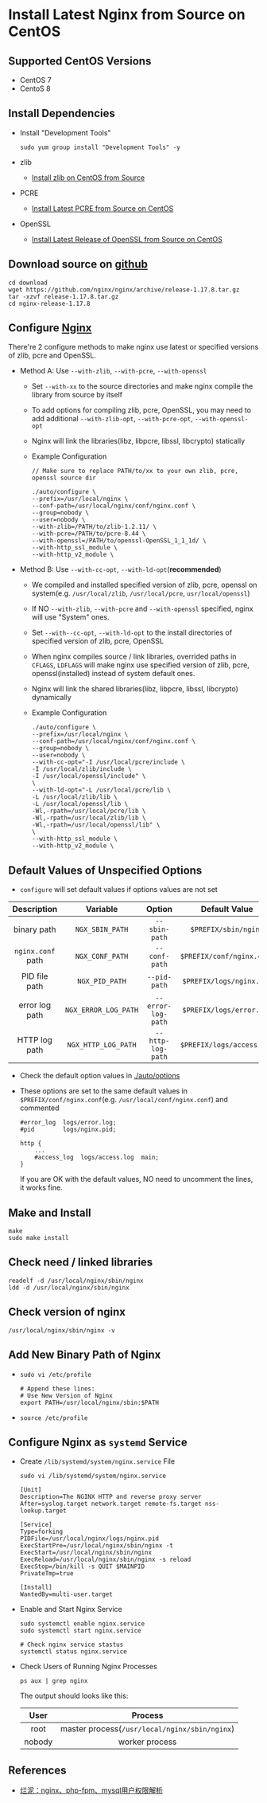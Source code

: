 # Install Latest Nginx from Source on CentOS

## Supported CentOS Versions
* CentOS 7
* CentoS 8

## Install Dependencies
* Install "Development Tools"
   
      sudo yum group install "Development Tools" -y

* zlib
  * [Install zlib on CentOS from Source](https://github.com/northbright/Notes/blob/master/zlib/install-zlib-on-centos-from-source.md)

* PCRE
  * [Install Latest PCRE from Source on CentOS](https://github.com/northbright/Notes/blob/master/pcre/install-latest-pcre-from-source-on-centos.md) 

* OpenSSL
  * [Install Latest Release of OpenSSL from Source on CentOS](https://github.com/northbright/Notes/blob/master/openssl/install-latest-openssl-from-source-on-centos.md)
   
## Download source on [github](https://github.com/nginx/nginx/releases)
```
cd download
wget https://github.com/nginx/nginx/archive/release-1.17.8.tar.gz
tar -xzvf release-1.17.8.tar.gz
cd nginx-release-1.17.8
```

## Configure [Nginx](http://nginx.org/)
There're 2 configure methods to make nginx use latest or specified versions of zlib, pcre and OpenSSL.
* Method A: Use `--with-zlib`, `--with-pcre`, `--with-openssl`

  * Set `--with-xx` to the source directories and make nginx compile the library from source by itself
  * To add options for compiling zlib, pcre, OpenSSL, you may need to add additional `--with-zlib-opt`, `--with-pcre-opt`, `--with-openssl-opt`
  * Nginx will link the libraries(libz, libpcre, libssl, libcrypto) statically
  * Example Configuration

    ```
    // Make sure to replace PATH/to/xx to your own zlib, pcre, openssl source dir

    ./auto/configure \
    --prefix=/usr/local/nginx \
    --conf-path=/usr/local/nginx/conf/nginx.conf \
    --group=nobody \
    --user=nobody \
    --with-zlib=/PATH/to/zlib-1.2.11/ \
    --with-pcre=/PATH/to/pcre-8.44 \
    --with-openssl=/PATH/to/openssl-OpenSSL_1_1_1d/ \
    --with-http_ssl_module \
    --with-http_v2_module \
    ```

* Method B: Use `--with-cc-opt`, `--with-ld-opt`(**recommended**)

  * We compiled and installed specified version of zlib, pcre, openssl on system(e.g. `/usr/local/zlib`, `/usr/local/pcre`, `usr/local/openssl`)
  * If NO `--with-zlib`, `--with-pcre` and `--with-openssl` specified, nginx will use "System" ones.
  * Set `--with--cc-opt`, `--with-ld-opt` to the install directories of specified version of zlib, pcre, OpenSSL
  * When nginx compiles source / link libraries, overrided paths in `CFLAGS`, `LDFLAGS` will make nginx use specified version of zlib, pcre, openssl(installed) instead of system default ones.
  * Nginx will link the shared libraries(libz, libpcre, libssl, libcrypto) dynamically
  * Example Configuration

    ```
    ./auto/configure \
    --prefix=/usr/local/nginx \
    --conf-path=/usr/local/nginx/conf/nginx.conf \
    --group=nobody \
    --user=nobody \
    --with-cc-opt="-I /usr/local/pcre/include \
    -I /usr/local/zlib/include \
    -I /usr/local/openssl/include" \
    \
    --with-ld-opt="-L /usr/local/pcre/lib \
    -L /usr/local/zlib/lib \
    -L /usr/local/openssl/lib \
    -Wl,-rpath=/usr/local/pcre/lib \
    -Wl,-rpath=/usr/local/zlib/lib \
    -Wl,-rpath=/usr/local/openssl/lib" \
    \
    --with-http_ssl_module \
    --with-http_v2_module \
    ```

## Default Values of Unspecified Options
* `configure` will set default values if options values are not set

| Description | Variable | Option | Default Value |
| :--: | :--: | :--: | :--: |
| binary path | `NGX_SBIN_PATH` | `--sbin-path` | `$PREFIX/sbin/nginx` |
| `nginx.conf` path | `NGX_CONF_PATH` | `--conf-path` | `$PREFIX/conf/nginx.conf` |
| PID file path | `NGX_PID_PATH` | `--pid-path` | `$PREFIX/logs/nginx.pid` |
| error log path  | `NGX_ERROR_LOG_PATH` | `--error-log-path` | `$PREFIX/logs/error.log` |
| HTTP log path | `NGX_HTTP_LOG_PATH` | `--http-log-path` | `$PREFIX/logs/access.log` |

* Check the default option values in [./auto/options](https://github.com/nginx/nginx/blob/release-1.17.9/auto/options#L597)

* These options are set to the same default values in `$PREFIX/conf/nginx.conf`(e.g. `/usr/local/conf/nginx.conf`) and commented

  ```
  #error_log  logs/error.log;
  #pid        logs/nginx.pid;

  http {
      ...
      #access_log  logs/access.log  main;
  }
  ```

  If you are OK with the default values, NO need to uncomment the lines, it works fine.

## Make and Install
```
make
sudo make install
```

## Check need / linked libraries
```
readelf -d /usr/local/nginx/sbin/nginx
ldd -d /usr/local/nginx/sbin/nginx
```

## Check version of nginx
```
/usr/local/nginx/sbin/nginx -v
```


## Add New Binary Path of Nginx
* `sudo vi /etc/profile`

  ```
  # Append these lines:
  # Use New Version of Nginx
  export PATH=/usr/local/nginx/sbin:$PATH
  ```

* `source /etc/profile`

## Configure Nginx as `systemd` Service
* Create `/lib/systemd/system/nginx.service` File

  ```
  sudo vi /lib/systemd/system/nginx.service
  ```

  ```
  [Unit]
  Description=The NGINX HTTP and reverse proxy server
  After=syslog.target network.target remote-fs.target nss-lookup.target

  [Service]
  Type=forking
  PIDFile=/usr/local/nginx/logs/nginx.pid
  ExecStartPre=/usr/local/nginx/sbin/nginx -t
  ExecStart=/usr/local/nginx/sbin/nginx
  ExecReload=/usr/local/nginx/sbin/nginx -s reload
  ExecStop=/bin/kill -s QUIT $MAINPID
  PrivateTmp=true

  [Install]
  WantedBy=multi-user.target
  ```

* Enable and Start Nginx Service

  ``` 
  sudo systemctl enable nginx.service
  sudo systemctl start nginx.service
        
  # Check nginx service stastus
  systemctl status nginx.service
  ```

* Check Users of Running Nginx Processes

  ```
  ps aux | grep nginx
  ```

  The output should looks like this:

  | User | Process |
  | :--: | :--: |
  | root | master process(`/usr/local/nginx/sbin/nginx`) |
  | nobody | worker process |

## References
* [烂泥：nginx、php-fpm、mysql用户权限解析](http://blog.51cto.com/ilanni/1561097)
